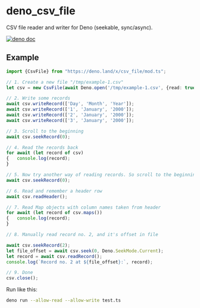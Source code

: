 # deno_csv_file
CSV file reader and writer for Deno (seekable, sync/async).

[![deno doc](https://doc.deno.land/badge.svg)](https://doc.deno.land/https/deno.land/x/csv_file/mod.ts)

## Example

```typescript
import {CsvFile} from "https://deno.land/x/csv_file/mod.ts";

// 1. Create a new file "/tmp/example-1.csv"
let csv = new CsvFile(await Deno.open('/tmp/example-1.csv', {read: true, write: true, create: true}));

// 2. Write some records
await csv.writeRecord(['Day', 'Month', 'Year']);
await csv.writeRecord(['1', 'January', '2000']);
await csv.writeRecord(['2', 'January', '2000']);
await csv.writeRecord(['3', 'January', '2000']);

// 3. Scroll to the beginning
await csv.seekRecord(0);

// 4. Read the records back
for await (let record of csv)
{	console.log(record);
}

// 5. Now try another way of reading records. So scroll to the beginning again
await csv.seekRecord(0);

// 6. Read and remember a header row
await csv.readHeader();

// 7. Read Map objects with column names taken from header
for await (let record of csv.maps())
{	console.log(record);
}

// 8. Manually read record no. 2, and it's offset in file

await csv.seekRecord(2);
let file_offset = await csv.seek(0, Deno.SeekMode.Current);
let record = await csv.readRecord();
console.log(`Record no. 2 at ${file_offset}:`, record);

// 9. Done
csv.close();
```

Run like this:

```bash
deno run --allow-read --allow-write test.ts
```
